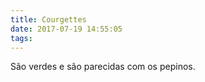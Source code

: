 ```yaml
---
title: Courgettes
date: 2017-07-19 14:55:05
tags:
---
```

São verdes e são parecidas com os pepinos.
